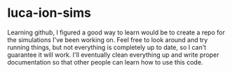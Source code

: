 # luca-ion-sims
Learning github, I figured a good way to learn would be to create a repo for the simulations I've been working on. Feel free to look around and try running things, but not everything is completely up to date, so I can't guarantee it will work. I'll eventually clean everything up and write proper documentation so that other people can learn how to use this code.
